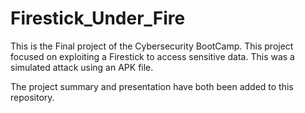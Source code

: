 # Firestick_Under_Fire

This is the Final project of the Cybersecurity BootCamp. This project focused on exploiting a Firestick to access sensitive data. This was a simulated attack using an APK file. 

The project summary and presentation have both been added to this repository. 
